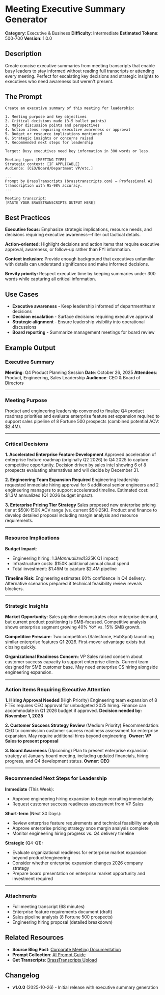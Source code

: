 # Meeting Executive Summary Generator

**Category**: Executive & Business
**Difficulty**: Intermediate
**Estimated Tokens**: 500-700
**Version**: 1.0.0

## Description

Create concise executive summaries from meeting transcripts that enable busy leaders to stay informed without reading full transcripts or attending every meeting. Perfect for escalating key decisions and strategic insights to executives who need awareness but weren't present.

## The Prompt

```text
Create an executive summary of this meeting for leadership:

1. Meeting purpose and key objectives
2. Critical decisions made (3-5 bullet points)
3. Major discussion points and perspectives
4. Action items requiring executive awareness or approval
5. Budget or resource implications mentioned
6. Strategic insights or concerns raised
7. Recommended next steps for leadership

Target: Busy executives need key information in 300 words or less.

Meeting type: [MEETING TYPE]
Strategic context: [IF APPLICABLE]
Audience: [CEO/Board/Department VP/etc.]

---
Prompt by BrassTranscripts (brasstranscripts.com) – Professional AI transcription with 95-98% accuracy.
---

Meeting transcript:
[PASTE YOUR BRASSTRANSCRIPTS OUTPUT HERE]
```

## Best Practices

**Executive focus:** Emphasize strategic implications, resource needs, and decisions requiring executive awareness—filter out tactical details.

**Action-oriented:** Highlight decisions and action items that require executive approval, awareness, or follow-up rather than FYI information.

**Context inclusion:** Provide enough background that executives unfamiliar with details can understand significance and make informed decisions.

**Brevity priority:** Respect executive time by keeping summaries under 300 words while capturing all critical information.

## Use Cases

- **Executive awareness** - Keep leadership informed of department/team decisions
- **Decision escalation** - Surface decisions requiring executive approval
- **Strategic alignment** - Ensure leadership visibility into operational discussions
- **Board reporting** - Summarize management meetings for board review

## Example Output

### Executive Summary

**Meeting**: Q4 Product Planning Session
**Date**: October 26, 2025
**Attendees**: Product, Engineering, Sales Leadership
**Audience**: CEO & Board of Directors

---

### Meeting Purpose

Product and engineering leadership convened to finalize Q4 product roadmap priorities and evaluate enterprise feature set expansion required to support sales pipeline of 8 Fortune 500 prospects (combined potential ACV: $2.4M).

---

### Critical Decisions

**1. Accelerated Enterprise Feature Development**
Approved acceleration of enterprise feature roadmap (originally Q2 2026) to Q4 2025 to capture competitive opportunity. Decision driven by sales intel showing 6 of 8 prospects evaluating alternatives and will decide by December 31.

**2. Engineering Team Expansion Required**
Engineering leadership requested immediate hiring approval for 5 additional senior engineers and 2 engineering managers to support accelerated timeline. Estimated cost: $1.3M annualized (Q1 2026 budget impact).

**3. Enterprise Pricing Tier Strategy**
Sales proposed new enterprise pricing tier at $50K-150K ACV range (vs. current $5K-25K). Product and finance to develop detailed proposal including margin analysis and resource requirements.

---

### Resource Implications

**Budget Impact**:
- Engineering hiring: $1.3M annualized ($325K Q1 impact)
- Infrastructure costs: $150K additional annual cloud spend
- Total investment: $1.45M to capture $2.4M pipeline

**Timeline Risk**:
Engineering estimates 60% confidence in Q4 delivery. Alternative scenarios prepared if technical feasibility review reveals blockers.

---

### Strategic Insights

**Market Opportunity**: Sales pipeline demonstrates clear enterprise demand, but current product positioning is SMB-focused. Competitive analysis shows enterprise segment growing 40% YoY vs. 15% SMB growth.

**Competitive Pressure**: Two competitors (Salesforce, HubSpot) launching similar enterprise features Q1 2026. First-mover advantage exists but closing quickly.

**Organizational Readiness Concern**: VP Sales raised concern about customer success capacity to support enterprise clients. Current team designed for SMB customer base. May need enterprise CS hiring alongside engineering expansion.

---

### Action Items Requiring Executive Attention

**1. Hiring Approval Needed** (High Priority)
Engineering team expansion of 8 FTEs requires CEO approval for unbudgeted 2025 hiring. Finance can accommodate in Q1 2026 budget if approved. **Decision needed by: November 1, 2025**

**2. Customer Success Strategy Review** (Medium Priority)
Recommendation: CEO to commission customer success readiness assessment for enterprise expansion. May require additional hires beyond engineering. **Owner: VP Sales to present proposal**

**3. Board Awareness** (Upcoming)
Plan to present enterprise expansion strategy at January board meeting, including updated financials, hiring progress, and Q4 development status. **Owner: CEO**

---

### Recommended Next Steps for Leadership

**Immediate** (This Week):
- Approve engineering hiring expansion to begin recruiting immediately
- Request customer success readiness assessment from VP Sales

**Short-term** (Next 30 Days):
- Review enterprise feature requirements and technical feasibility analysis
- Approve enterprise pricing strategy once margin analysis complete
- Monitor engineering hiring progress vs. Q4 delivery timeline

**Strategic** (Q4-Q1):
- Evaluate organizational readiness for enterprise market expansion beyond product/engineering
- Consider whether enterprise expansion changes 2026 company strategy
- Prepare board presentation on enterprise market opportunity and investment required

---

### Attachments

- Full meeting transcript (68 minutes)
- Enterprise feature requirements document (draft)
- Sales pipeline analysis (8 Fortune 500 prospects)
- Engineering hiring proposal (detailed breakdown)

## Related Resources

- **Source Blog Post**: [Corporate Meeting Documentation](https://brasstranscripts.com/blog/corporate-meeting-documentation-transcription-workflow#creating-executive-summaries-for-leadership)
- **Prompt Collection**: [AI Prompt Guide](https://brasstranscripts.com/ai-prompt-guide)
- **Get Transcripts**: [BrassTranscripts Upload](https://brasstranscripts.com/upload)

## Changelog

- **v1.0.0** (2025-10-26) - Initial release with executive summary generation